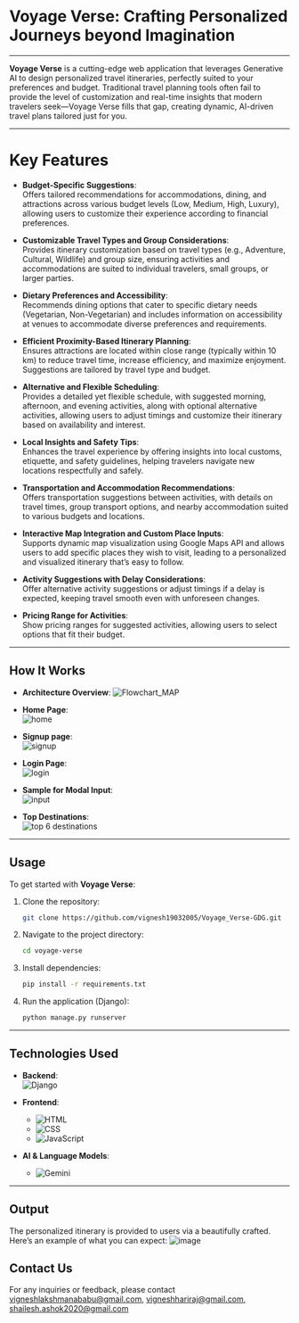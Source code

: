 # **Voyage Verse: Crafting Personalized Journeys beyond Imagination**

---

**Voyage Verse** is a cutting-edge web application that leverages Generative AI to design personalized travel itineraries, perfectly suited to your preferences and budget. Traditional travel planning tools often fail to provide the level of customization and real-time insights that modern travelers seek—Voyage Verse fills that gap, creating dynamic, AI-driven travel plans tailored just for you.

---

# Key Features

- **Budget-Specific Suggestions**:  
  Offers tailored recommendations for accommodations, dining, and attractions across various budget levels (Low, Medium, High, Luxury), allowing users to customize their experience according to financial preferences.

- **Customizable Travel Types and Group Considerations**:  
  Provides itinerary customization based on travel types (e.g., Adventure, Cultural, Wildlife) and group size, ensuring activities and accommodations are suited to individual travelers, small groups, or larger parties.

- **Dietary Preferences and Accessibility**:  
  Recommends dining options that cater to specific dietary needs (Vegetarian, Non-Vegetarian) and includes information on accessibility at venues to accommodate diverse preferences and requirements.

- **Efficient Proximity-Based Itinerary Planning**:  
  Ensures attractions are located within close range (typically within 10 km) to reduce travel time, increase efficiency, and maximize enjoyment. Suggestions are tailored by travel type and budget.

- **Alternative and Flexible Scheduling**:  
  Provides a detailed yet flexible schedule, with suggested morning, afternoon, and evening activities, along with optional alternative activities, allowing users to adjust timings and customize their itinerary based on availability and interest.

- **Local Insights and Safety Tips**:  
  Enhances the travel experience by offering insights into local customs, etiquette, and safety guidelines, helping travelers navigate new locations respectfully and safely.

- **Transportation and Accommodation Recommendations**:  
  Offers transportation suggestions between activities, with details on travel times, group transport options, and nearby accommodation suited to various budgets and locations.

- **Interactive Map Integration and Custom Place Inputs**:  
  Supports dynamic map visualization using Google Maps API and allows users to add specific places they wish to visit, leading to a personalized and visualized itinerary that’s easy to follow.

- **Activity Suggestions with Delay Considerations**:  
  Offer alternative activity suggestions or adjust timings if a delay is expected, keeping travel smooth even with unforeseen changes.

- **Pricing Range for Activities**:  
  Show pricing ranges for suggested activities, allowing users to select options that fit their budget.

---

## **How It Works**

- **Architecture Overview**: 
![Flowchart_MAP](https://github.com/user-attachments/assets/3587e8e3-1c1f-4c44-bd34-566a049214a6)

- **Home Page**:  
![home](https://github.com/user-attachments/assets/59ffb144-bdb7-428a-a7f8-7f1260fed471)

- **Signup page**:  
![signup](https://github.com/user-attachments/assets/443379d1-7288-45c1-8503-e4837fcd9453)


- **Login Page**:  
![login](https://github.com/user-attachments/assets/bf858a79-368b-4a95-a62e-6530747756af)

  
- **Sample for Modal Input**:  
![input](https://github.com/user-attachments/assets/87b753a7-29b5-4a13-90f3-8282c67dc988)


- **Top Destinations**:  
![top 6 destinations](https://github.com/user-attachments/assets/e264a8c5-869d-4d74-9e85-8ff93f276a87)

---

## **Usage**

To get started with **Voyage Verse**:

1. Clone the repository:
    ```bash
    git clone https://github.com/vignesh19032005/Voyage_Verse-GDG.git
    ```

2. Navigate to the project directory:
    ```bash
    cd voyage-verse
    ```

3. Install dependencies:
    ```bash
    pip install -r requirements.txt
    ```

4. Run the application (Django):
    ```bash
    python manage.py runserver
    ```

---

## **Technologies Used**

- **Backend**:  
  ![Django](https://img.shields.io/badge/Django-%23092E20.svg?style=for-the-badge&logo=django&logoColor=white) 

- **Frontend**:  
  - ![HTML](https://img.shields.io/badge/HTML5-%23E34F26.svg?style=for-the-badge&logo=html5&logoColor=white)
  - ![CSS](https://img.shields.io/badge/CSS3-%231572B6.svg?style=for-the-badge&logo=css3&logoColor=white)
  - ![JavaScript](https://img.shields.io/badge/JavaScript-%23F7DF1E.svg?style=for-the-badge&logo=javascript&logoColor=black)

- **AI & Language Models**:  
  - ![Gemini](https://img.shields.io/badge/Gemini-%23336E7B.svg?style=for-the-badge&logo=google&logoColor=white) 

---

## **Output**

The personalized itinerary is provided to users via a beautifully crafted. Here’s an example of what you can expect:
![image](https://github.com/user-attachments/assets/4a8ae21f-1893-4335-a018-6c3f48bf1a82)



## Contact Us

For any inquiries or feedback, please contact 
vigneshlakshmanababu@gmail.com, 
vigneshhariraj@gmail.com, 
shailesh.ashok2020@gmail.com


